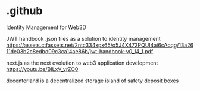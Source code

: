 # .github
Identity Management for Web3D

JWT handbook .json files as a solution to identity management
https://assets.ctfassets.net/2ntc334xpx65/o5J4X472PQUI4ai6cAcqg/13a2611de03b2c8edbd09c3ca14ae86b/jwt-handbook-v0_14_1.pdf

next.js as the next evolution to web3 application development
https://youtu.be/BILxV_vrZO0

decenterland is a decentralized storage island of safety deposit boxes
